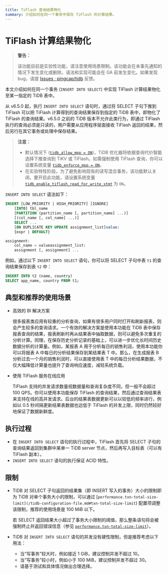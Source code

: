 ```yaml
---
title: TiFlash 查询结果物化
summary: 介绍如何在同一个事务中保存 TiFlash 的计算结果。
---
```


# TiFlash 计算结果物化

> **警告：**
>
> 该功能目前是实验性功能，请注意使用场景限制。该功能会在未事先通知的情况下发生变化或删除。语法和实现可能会在 GA 前发生变化。如果发现 bug，请提 [Issues · pingcap/tidb](https://github.com/pingcap/tidb/issues) 反馈。

本文介绍如何在同一个事务 (`INSERT INTO SELECT`) 中实现 TiFlash 计算结果物化至某一指定的 TiDB 表中。

从 v6.5.0 起，执行 `INSERT INTO SELECT` 语句时，通过将 SELECT 子句下推到 TiFlash 可以把 TiFlash 计算得到的查询结果保存到指定的 TiDB 表中，即物化了 TiFlash 的查询结果。v6.5.0 之前的 TiDB 版本不允许此类行为，即通过 TiFlash 执行的查询必须是只读的，用户需要从应用程序层面接收 TiFlash 返回的结果，然后另行在其它事务或处理中保存结果。

> **注意：**
>
> - 默认情况下 ([`tidb_allow_mpp = ON`](/system-variables#tidb_allow_mpp-从-v50-版本开始引入))，TiDB 优化器将依据查询代价智能选择下推查询到 TiKV 或 TiFlash。如需强制使用 TiFlash 查询，你可以设置系统变量 [`tidb_enforce_mpp = ON`](/system-variables#tidb_enforce_mpp-从-v51-版本开始引入)。
> - 在实验特性阶段，为了避免影响现有的读写混合事务，该功能默认关闭。要开启此功能，请设置系统变量 [`tidb_enable_tiflash_read_for_write_stmt`](/system-variables#tidb_enable_tiflash_read_for_write_stmt) 为 `ON`。

`INSERT INTO SELECT` 语法如下：

```sql
INSERT [LOW_PRIORITY | HIGH_PRIORITY] [IGNORE]
    [INTO] tbl_name
    [PARTITION (partition_name [, partition_name] ...)]
    [(col_name [, col_name] ...)]
    SELECT ...
    [ON DUPLICATE KEY UPDATE assignment_list]value:
    {expr | DEFAULT}

assignment:
    col_name = valueassignment_list:
    assignment [, assignment] ...
```

例如，通过以下 `INSERT INTO SELECT` 语句，你可以将 SELECT 子句中表 `t1` 的查询结果保存到表 `t2` 中：

```sql
INSERT INTO t2 (name, country)
SELECT app_name, country FROM t1;
```

## 典型和推荐的使用场景

- 高效的 BI 解决方案

    很多报表类应用有较重的分析查询，如果有很多用户同时打开和刷新报表，则会产生较多的查询请求。一个有效的解决方案是使用本功能在 TiDB 表中保存报表查询的结果，报表刷新时再从结果表中抽取数据，则可以避免多次重复的分析计算。同理，在保存历史分析记录的基础上，可以进一步优化长时间历史数据分析的计算量。例如，某报表 A 用于分析每日的销售利润，使用本功能你可以将报表 A 中每日的分析结果保存到某结果表 T 中。那么，在生成报表 B 分析过去一个月的销售利润时，可以直接使用表 T 中的每日分析结果数据，不仅大幅降低计算量也提升了查询响应速度，减轻系统负载。

- 使用 TiFlash 服务在线应用

    TiFlash 支持的并发请求数量视数据量和查询复杂度不同，但一般不会超过 100 QPS。你可以使用本功能保存 TiFlash 的查询结果，然后通过查询结果表来支持在线的高并发请求。后台的结果表数据更新可以以较低的频率进行，例如以 0.5 秒间隔更新结果表数据也远低于 TiFlash 的并发上限，同时仍然较好地保证了数据新鲜度。

## 执行过程

* 在 `INSERT INTO SELECT` 语句的执行过程中，TiFlash 首先将 SELECT 子句的查询结果返回到集群中某单一 TiDB server 节点，然后再写入目标表（可以有 TiFlash 副本）。
* `INSERT INTO SELECT` 语句的执行保证 ACID 特性。

## 限制

* TiDB 对 SELECT 子句返回的结果集（即 INSERT 写入的事务）大小的限制即为 TiDB  对单个事务大小的限制，可以通过 [`performance.txn-total-size-limit](/tidb-configuration-file.md#txn-total-size-limit`) 配置项调整该限制，推荐的使用场景是 100 MiB 以下。

    若 SELECT 返回结果大小超过了事务大小限制的阈值，那么整条语句将会被强制终止并返回错误信息（参见 [`performance.txn-total-size-limit`](/tidb-configuration-file.md#txn-total-size-limit)）。

* TiDB 对 `INSERT INTO SELECT` 语句的并发没有硬性限制，但是推荐考虑以下用法：

    * 当“写事务”较大时，例如接近 1 GiB，建议控制并发不超过 10。
    * 当“写事务”较小时，例如小于 100 MiB，建议控制并发不超过 30。
    * 请基于测试和具体情况做出合理选择。